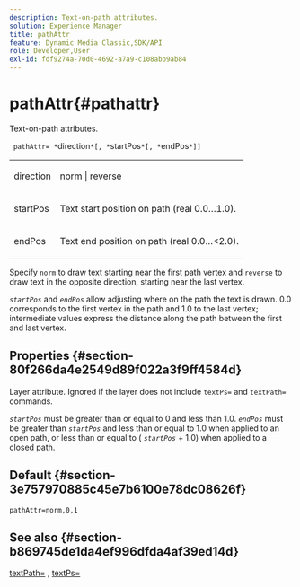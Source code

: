 ```yaml
---
description: Text-on-path attributes.
solution: Experience Manager
title: pathAttr
feature: Dynamic Media Classic,SDK/API
role: Developer,User
exl-id: fdf9274a-70d0-4692-a7a9-c108abb9ab84
---
```

# pathAttr{#pathattr}

Text-on-path attributes.

 ` pathAttr= *`direction`*[, *`startPos`*[, *`endPos`*]]`

<table id="simpletable_EC76095316AF4F07B1DDCC0D72B814CF"> 
 <tr class="strow"> 
  <td class="stentry"> <p> <span class="varname"> direction </span> </p> </td> 
  <td class="stentry"> <p> <span class="codeph"> norm </span> | <span class="codeph"> reverse </span> </p> </td> 
 </tr> 
 <tr class="strow"> 
  <td class="stentry"> <p> <span class="varname"> startPos </span> </p> </td> 
  <td class="stentry"> <p>Text start position on path (real 0.0…1.0). </p> </td> 
 </tr> 
 <tr class="strow"> 
  <td class="stentry"> <p> <span class="varname"> endPos </span> </p> </td> 
  <td class="stentry"> <p>Text end position on path (real 0.0…&lt;2.0). </p> </td> 
 </tr> 
</table>

Specify `norm` to draw text starting near the first path vertex and `reverse` to draw text in the opposite direction, starting near the last vertex.

*`startPos`* and *`endPos`* allow adjusting where on the path the text is drawn. 0.0 corresponds to the first vertex in the path and 1.0 to the last vertex; intermediate values express the distance along the path between the first and last vertex.

## Properties {#section-80f266da4e2549d89f022a3f9ff4584d}

Layer attribute. Ignored if the layer does not include `textPs=` and `textPath=` commands.

*`startPos`* must be greater than or equal to 0 and less than 1.0. *`endPos`* must be greater than *`startPos`* and less than or equal to 1.0 when applied to an open path, or less than or equal to ( *`startPos`* + 1.0) when applied to a closed path.

## Default {#section-3e757970885c45e7b6100e78dc08626f}

`pathAttr=norm,0,1`

## See also {#section-b869745de1da4ef996dfda4af39ed14d}

[textPath=](../../../../../is-api/http-ref/image-serving-api-ref/c-http-protocol-reference/c-command-reference/r-textpath.md#reference-b09cc0902dff4725bdb54d5da4076ccd) , [textPs=](../../../../../is-api/http-ref/image-serving-api-ref/c-http-protocol-reference/c-command-reference/r-textps.md#reference-4209a2a6169f44278da2647cfb0cd767)

